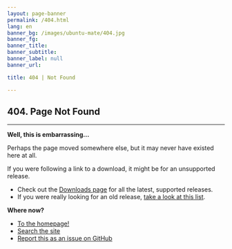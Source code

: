 ```yaml
---
layout: page-banner
permalink: /404.html
lang: en
banner_bg: /images/ubuntu-mate/404.jpg
banner_fg:
banner_title:
banner_subtitle:
banner_label: null
banner_url:

title: 404 | Not Found

---
```


## 404. Page Not Found
---

**Well, this is embarrassing...**

Perhaps the page moved somewhere else, but it may never have existed here at all.

If you were following a link to a download, it might be for an unsupported release.

* Check out the [Downloads page](/download/) for all the latest, supported releases.
* If you were really looking for an old release, [take a look at this list](https://ubuntu-mate.community/old-releases).

**Where now?**

* [To the homepage!](/)
* [Search the site](/search/)
* [Report this as an issue on GitHub](https://github.com/ubuntu-mate/ubuntu-mate.org/issues)
